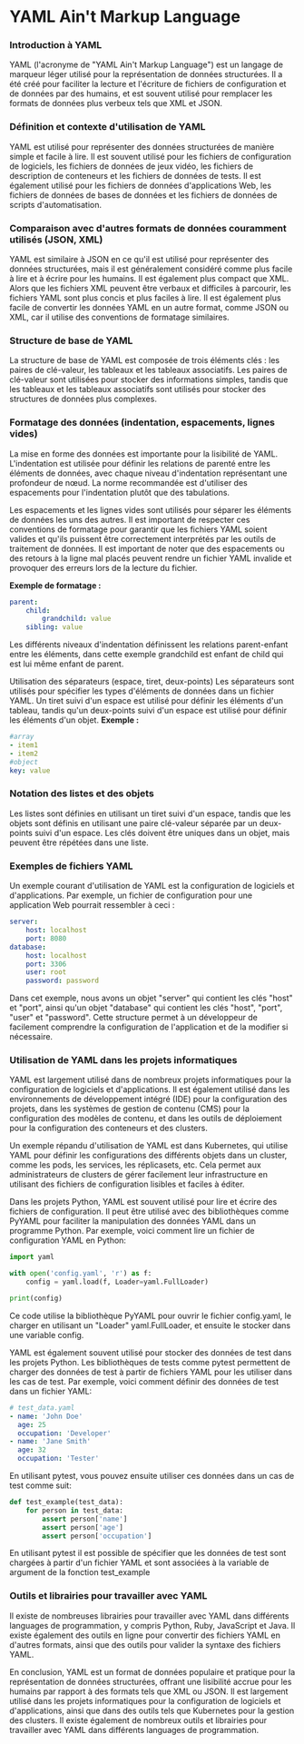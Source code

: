 YAML Ain't Markup Language
===
<!-- meta ------------------------------------------------------------------------------

Description ==  Présentation de YAML Ain't Markup Language
Tags        ==  Cheatsheet Language YAML Markup 

Post_Type   ==  Cheatsheet
Preview     ==  cli
Author      ==  Loxcy

Version     == 0.2
Featured    == True
Visible     == False
Draft       == True

created_at  == 2022-01-10 00:00:00
published_at== 2022-01-10 00:00:00
updated_at   == 2022-01-10 00:00:00


---------------------------------------------------------------------------- endmeta -->


### **Introduction à YAML**

YAML (l'acronyme de "YAML Ain't Markup Language") est un langage de marqueur léger utilisé pour la représentation de données structurées. Il a été créé pour faciliter la lecture et l'écriture de fichiers de configuration et de données par des humains, et est souvent utilisé pour remplacer les formats de données plus verbeux tels que XML et JSON.

### **Définition et contexte d'utilisation de YAML**

YAML est utilisé pour représenter des données structurées de manière simple et facile à lire. Il est souvent utilisé pour les fichiers de configuration de logiciels, les fichiers de données de jeux vidéo, les fichiers de description de conteneurs et les fichiers de données de tests. Il est également utilisé pour les fichiers de données d'applications Web, les fichiers de données de bases de données et les fichiers de données de scripts d'automatisation.

### **Comparaison avec d'autres formats de données couramment utilisés (JSON, XML)**

YAML est similaire à JSON en ce qu'il est utilisé pour représenter des données structurées, mais il est généralement considéré comme plus facile à lire et à écrire pour les humains. Il est également plus compact que XML. Alors que les fichiers XML peuvent être verbaux et difficiles à parcourir, les fichiers YAML sont plus concis et plus faciles à lire. Il est également plus facile de convertir les données YAML en un autre format, comme JSON ou XML, car il utilise des conventions de formatage similaires.

### **Structure de base de YAML**

La structure de base de YAML est composée de trois éléments clés : les paires de clé-valeur, les tableaux et les tableaux associatifs. Les paires de clé-valeur sont utilisées pour stocker des informations simples, tandis que les tableaux et les tableaux associatifs sont utilisés pour stocker des structures de données plus complexes.

### **Formatage des données (indentation, espacements, lignes vides)**

La mise en forme des données est importante pour la lisibilité de YAML. L'indentation est utilisée pour définir les relations de parenté entre les éléments de données, avec chaque niveau d'indentation représentant une profondeur de nœud. La norme recommandée est d'utiliser des espacements pour l'indentation plutôt que des tabulations.

Les espacements et les lignes vides sont utilisés pour séparer les éléments de données les uns des autres. Il est important de respecter ces conventions de formatage pour garantir que les fichiers YAML soient valides et qu'ils puissent être correctement interprétés par les outils de traitement de données. Il est important de noter que des espacements ou des retours à la ligne mal placés peuvent rendre un fichier YAML invalide et provoquer des erreurs lors de la lecture du fichier.

**Exemple de formatage :**
```yaml
parent:
    child:
        grandchild: value
    sibling: value
```

Les différents niveaux d'indentation définissent les relations parent-enfant entre les éléments, dans cette exemple grandchild est enfant de child qui est lui même enfant de parent.

Utilisation des séparateurs (espace, tiret, deux-points)
Les séparateurs sont utilisés pour spécifier les types d'éléments de données dans un fichier YAML. Un tiret suivi d'un espace est utilisé pour définir les éléments d'un tableau, tandis qu'un deux-points suivi d'un espace est utilisé pour définir les éléments d'un objet.
**Exemple :**
```yaml
#array
- item1
- item2
#object
key: value
```
### **Notation des listes et des objets**
Les listes sont définies en utilisant un tiret suivi d'un espace, tandis que les objets sont définis en utilisant une paire clé-valeur séparée par un deux-points suivi d'un espace. Les clés doivent être uniques dans un objet, mais peuvent être répétées dans une liste.

### **Exemples de fichiers YAML**
Un exemple courant d'utilisation de YAML est la configuration de logiciels et d'applications. Par exemple, un fichier de configuration pour une application Web pourrait ressembler à ceci :
```yaml
server:
    host: localhost
    port: 8080
database:
    host: localhost
    port: 3306
    user: root
    password: password
```
Dans cet exemple, nous avons un objet "server" qui contient les clés "host" et "port", ainsi qu'un objet "database" qui contient les clés "host", "port", "user" et "password". Cette structure permet à un développeur de facilement comprendre la configuration de l'application et de la modifier si nécessaire.

### **Utilisation de YAML dans les projets informatiques**
YAML est largement utilisé dans de nombreux projets informatiques pour la configuration de logiciels et d'applications. Il est également utilisé dans les environnements de développement intégré (IDE) pour la configuration des projets, dans les systèmes de gestion de contenu (CMS) pour la configuration des modèles de contenu, et dans les outils de déploiement pour la configuration des conteneurs et des clusters.

Un exemple répandu d'utilisation de YAML est dans Kubernetes, qui utilise YAML pour définir les configurations des différents objets dans un cluster, comme les pods, les services, les réplicasets, etc. Cela permet aux administrateurs de clusters de gérer facilement leur infrastructure en utilisant des fichiers de configuration lisibles et faciles à éditer.

Dans les projets Python, YAML est souvent utilisé pour lire et écrire des fichiers de configuration. Il peut être utilisé avec des bibliothèques comme PyYAML pour faciliter la manipulation des données YAML dans un programme Python. Par exemple, voici comment lire un fichier de configuration YAML en Python:

```python
import yaml

with open('config.yaml', 'r') as f:
    config = yaml.load(f, Loader=yaml.FullLoader)

print(config)
```

Ce code utilise la bibliothèque PyYAML pour ouvrir le fichier config.yaml, le charger en utilisant un "Loader" yaml.FullLoader, et ensuite le stocker dans une variable config.

YAML est également souvent utilisé pour stocker des données de test dans les projets Python. Les bibliothèques de tests comme pytest permettent de charger des données de test à partir de fichiers YAML pour les utiliser dans les cas de test. Par exemple, voici comment définir des données de test dans un fichier YAML:

```yaml
# test_data.yaml
- name: 'John Doe'
  age: 25
  occupation: 'Developer'
- name: 'Jane Smith'
  age: 32
  occupation: 'Tester'
```
En utilisant pytest, vous pouvez ensuite utiliser ces données dans un cas de test comme suit:



```python
def test_example(test_data):
    for person in test_data:
        assert person['name']
        assert person['age']
        assert person['occupation']
```
En utilisant pytest il est possible de spécifier que les données de test sont chargées à partir d'un fichier YAML et sont associées à la variable de argument de la fonction test_example


### **Outils et librairies pour travailler avec YAML**
Il existe de nombreuses librairies pour travailler avec YAML dans différents languages de programmation, y compris Python, Ruby, JavaScript et Java. Il existe également des outils en ligne pour convertir des fichiers YAML en d'autres formats, ainsi que des outils pour valider la syntaxe des fichiers YAML.

En conclusion, YAML est un format de données populaire et pratique pour la représentation de données structurées, offrant une lisibilité accrue pour les humains par rapport à des formats tels que XML ou JSON. Il est largement utilisé dans les projets informatiques pour la configuration de logiciels et d'applications, ainsi que dans des outils tels que Kubernetes pour la gestion des clusters. Il existe également de nombreux outils et librairies pour travailler avec YAML dans différents languages de programmation.